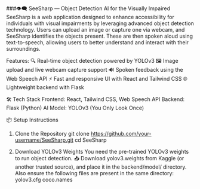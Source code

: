 ###👁️‍🗨️ SeeSharp — Object Detection AI for the Visually Impaired
SeeSharp is a web application designed to enhance accessibility for individuals with visual impairments by leveraging advanced object detection technology. Users can upload an image or capture one via webcam, and SeeSharp identifies the objects present. These are then spoken aloud using text-to-speech, allowing users to better understand and interact with their surroundings.

Features:
🔍 Real-time object detection powered by YOLOv3
🖼️ Image upload and live webcam capture support
🔊 Spoken feedback using the Web Speech API
⚡ Fast and responsive UI with React and Tailwind CSS
🌐 Lightweight backend with Flask

🛠️ Tech Stack
Frontend: React, Tailwind CSS, Web Speech API
Backend: Flask (Python)
AI Model: YOLOv3 (You Only Look Once)

📦 Setup Instructions
1. Clone the Repository
git clone https://github.com/your-username/SeeSharp.git
cd SeeSharp

2. Download YOLOv3 Weights
You need the pre-trained YOLOv3 weights to run object detection.
📥 Download yolov3.weights from Kaggle (or another trusted source), and place it in the backend/model/ directory.
Also ensure the following files are present in the same directory:
yolov3.cfg
coco.names



